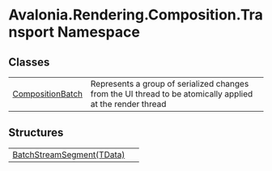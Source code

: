 # Avalonia.Rendering.Composition.Transport Namespace






## Classes
<table>
<tr>
<td><a href="T_Avalonia_Rendering_Composition_Transport_CompositionBatch">CompositionBatch</a></td>
<td>Represents a group of serialized changes from the UI thread to be atomically applied at the render thread</td>
</tr>
</table>

## Structures
<table>
<tr>
<td><a href="T_Avalonia_Rendering_Composition_Transport_BatchStreamSegment_1">BatchStreamSegment(TData)</a></td>
<td> </td>
</tr>
</table>